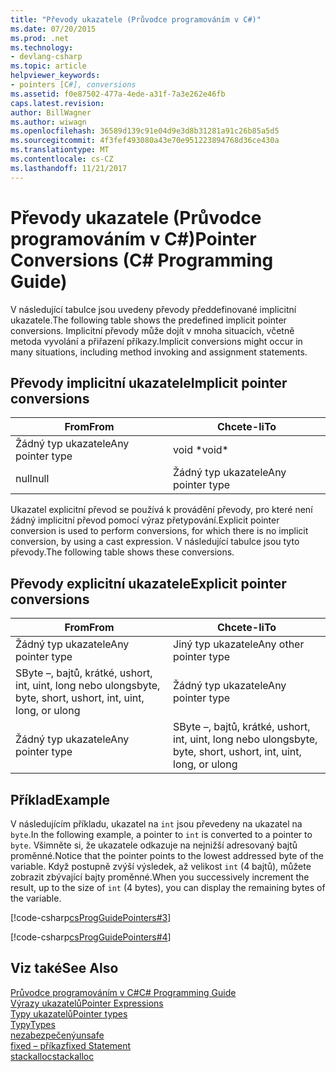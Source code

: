 ```yaml
---
title: "Převody ukazatele (Průvodce programováním v C#)"
ms.date: 07/20/2015
ms.prod: .net
ms.technology:
- devlang-csharp
ms.topic: article
helpviewer_keywords:
- pointers [C#], conversions
ms.assetid: f0e87502-477a-4ede-a31f-7a3e262e46fb
caps.latest.revision: 
author: BillWagner
ms.author: wiwagn
ms.openlocfilehash: 36589d139c91e04d9e3d8b31281a91c26b85a5d5
ms.sourcegitcommit: 4f3fef493080a43e70e951223894768d36ce430a
ms.translationtype: MT
ms.contentlocale: cs-CZ
ms.lasthandoff: 11/21/2017
---
```

# <a name="pointer-conversions-c-programming-guide"></a><span data-ttu-id="a1f55-102">Převody ukazatele (Průvodce programováním v C#)</span><span class="sxs-lookup"><span data-stu-id="a1f55-102">Pointer Conversions (C# Programming Guide)</span></span>
<span data-ttu-id="a1f55-103">V následující tabulce jsou uvedeny převody předdefinované implicitní ukazatele.</span><span class="sxs-lookup"><span data-stu-id="a1f55-103">The following table shows the predefined implicit pointer conversions.</span></span> <span data-ttu-id="a1f55-104">Implicitní převody může dojít v mnoha situacích, včetně metoda vyvolání a přiřazení příkazy.</span><span class="sxs-lookup"><span data-stu-id="a1f55-104">Implicit conversions might occur in many situations, including method invoking and assignment statements.</span></span>  
  
## <a name="implicit-pointer-conversions"></a><span data-ttu-id="a1f55-105">Převody implicitní ukazatele</span><span class="sxs-lookup"><span data-stu-id="a1f55-105">Implicit pointer conversions</span></span>  
  
|<span data-ttu-id="a1f55-106">From</span><span class="sxs-lookup"><span data-stu-id="a1f55-106">From</span></span>|<span data-ttu-id="a1f55-107">Chcete-li</span><span class="sxs-lookup"><span data-stu-id="a1f55-107">To</span></span>|  
|----------|--------|  
|<span data-ttu-id="a1f55-108">Žádný typ ukazatele</span><span class="sxs-lookup"><span data-stu-id="a1f55-108">Any pointer type</span></span>|<span data-ttu-id="a1f55-109">void \*</span><span class="sxs-lookup"><span data-stu-id="a1f55-109">void\*</span></span>|  
|<span data-ttu-id="a1f55-110">null</span><span class="sxs-lookup"><span data-stu-id="a1f55-110">null</span></span>|<span data-ttu-id="a1f55-111">Žádný typ ukazatele</span><span class="sxs-lookup"><span data-stu-id="a1f55-111">Any pointer type</span></span>|  
  
 <span data-ttu-id="a1f55-112">Ukazatel explicitní převod se používá k provádění převody, pro které není žádný implicitní převod pomocí výraz přetypování.</span><span class="sxs-lookup"><span data-stu-id="a1f55-112">Explicit pointer conversion is used to perform conversions, for which there is no implicit conversion, by using a cast expression.</span></span> <span data-ttu-id="a1f55-113">V následující tabulce jsou tyto převody.</span><span class="sxs-lookup"><span data-stu-id="a1f55-113">The following table shows these conversions.</span></span>  
  
## <a name="explicit-pointer-conversions"></a><span data-ttu-id="a1f55-114">Převody explicitní ukazatele</span><span class="sxs-lookup"><span data-stu-id="a1f55-114">Explicit pointer conversions</span></span>  
  
|<span data-ttu-id="a1f55-115">From</span><span class="sxs-lookup"><span data-stu-id="a1f55-115">From</span></span>|<span data-ttu-id="a1f55-116">Chcete-li</span><span class="sxs-lookup"><span data-stu-id="a1f55-116">To</span></span>|  
|----------|--------|  
|<span data-ttu-id="a1f55-117">Žádný typ ukazatele</span><span class="sxs-lookup"><span data-stu-id="a1f55-117">Any pointer type</span></span>|<span data-ttu-id="a1f55-118">Jiný typ ukazatele</span><span class="sxs-lookup"><span data-stu-id="a1f55-118">Any other pointer type</span></span>|  
|<span data-ttu-id="a1f55-119">SByte –, bajtů, krátké, ushort, int, uint, long nebo ulong</span><span class="sxs-lookup"><span data-stu-id="a1f55-119">sbyte, byte, short, ushort, int, uint, long, or ulong</span></span>|<span data-ttu-id="a1f55-120">Žádný typ ukazatele</span><span class="sxs-lookup"><span data-stu-id="a1f55-120">Any pointer type</span></span>|  
|<span data-ttu-id="a1f55-121">Žádný typ ukazatele</span><span class="sxs-lookup"><span data-stu-id="a1f55-121">Any pointer type</span></span>|<span data-ttu-id="a1f55-122">SByte –, bajtů, krátké, ushort, int, uint, long nebo ulong</span><span class="sxs-lookup"><span data-stu-id="a1f55-122">sbyte, byte, short, ushort, int, uint, long, or ulong</span></span>|  
  
## <a name="example"></a><span data-ttu-id="a1f55-123">Příklad</span><span class="sxs-lookup"><span data-stu-id="a1f55-123">Example</span></span>  
 <span data-ttu-id="a1f55-124">V následujícím příkladu, ukazatel na `int` jsou převedeny na ukazatel na `byte`.</span><span class="sxs-lookup"><span data-stu-id="a1f55-124">In the following example, a pointer to `int` is converted to a pointer to `byte`.</span></span> <span data-ttu-id="a1f55-125">Všimněte si, že ukazatele odkazuje na nejnižší adresovaný bajtů proměnné.</span><span class="sxs-lookup"><span data-stu-id="a1f55-125">Notice that the pointer points to the lowest addressed byte of the variable.</span></span> <span data-ttu-id="a1f55-126">Když postupně zvýší výsledek, až velikost `int` (4 bajtů), můžete zobrazit zbývající bajty proměnné.</span><span class="sxs-lookup"><span data-stu-id="a1f55-126">When you successively increment the result, up to the size of `int` (4 bytes), you can display the remaining bytes of the variable.</span></span>  
  
 [!code-csharp[csProgGuidePointers#3](../../../csharp/programming-guide/unsafe-code-pointers/codesnippet/CSharp/pointer-conversions_1.cs)]  
  
 [!code-csharp[csProgGuidePointers#4](../../../csharp/programming-guide/unsafe-code-pointers/codesnippet/CSharp/pointer-conversions_2.cs)]  
  
## <a name="see-also"></a><span data-ttu-id="a1f55-127">Viz také</span><span class="sxs-lookup"><span data-stu-id="a1f55-127">See Also</span></span>  
 [<span data-ttu-id="a1f55-128">Průvodce programováním v C#</span><span class="sxs-lookup"><span data-stu-id="a1f55-128">C# Programming Guide</span></span>](../../../csharp/programming-guide/index.md)  
 [<span data-ttu-id="a1f55-129">Výrazy ukazatelů</span><span class="sxs-lookup"><span data-stu-id="a1f55-129">Pointer Expressions</span></span>](../../../csharp/programming-guide/unsafe-code-pointers/pointer-expressions.md)  
 [<span data-ttu-id="a1f55-130">Typy ukazatelů</span><span class="sxs-lookup"><span data-stu-id="a1f55-130">Pointer types</span></span>](../../../csharp/programming-guide/unsafe-code-pointers/pointer-types.md)  
 [<span data-ttu-id="a1f55-131">Typy</span><span class="sxs-lookup"><span data-stu-id="a1f55-131">Types</span></span>](../../../csharp/language-reference/keywords/types.md)  
 [<span data-ttu-id="a1f55-132">nezabezpečený</span><span class="sxs-lookup"><span data-stu-id="a1f55-132">unsafe</span></span>](../../../csharp/language-reference/keywords/unsafe.md)  
 [<span data-ttu-id="a1f55-133">fixed – příkaz</span><span class="sxs-lookup"><span data-stu-id="a1f55-133">fixed Statement</span></span>](../../../csharp/language-reference/keywords/fixed-statement.md)  
 [<span data-ttu-id="a1f55-134">stackalloc</span><span class="sxs-lookup"><span data-stu-id="a1f55-134">stackalloc</span></span>](../../../csharp/language-reference/keywords/stackalloc.md)

